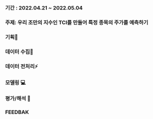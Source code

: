 ###  기간 : 2022.04.21 ~ 2022.05.04

### 주제: 우리 조만의 지수인 TCI를 만들어 특정 종목의 주가를 예측하기

### 기획📅

### 데이터 수집📁

### 데이터 전처리⚡

### 모델링 💻

### 평가/해석 📝

### FEEDBAK
